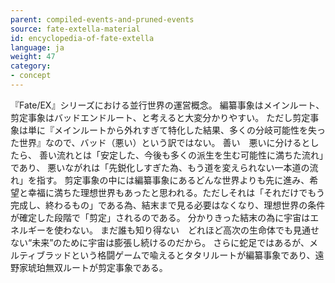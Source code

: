 ```yaml
---
parent: compiled-events-and-pruned-events
source: fate-extella-material
id: encyclopedia-of-fate-extella
language: ja
weight: 47
category:
- concept
---
```


『Fate/EX』シリーズにおける並行世界の運営概念。
編纂事象はメインルート、剪定事象はバッドエンドルート、と考えると大変分かりやすい。
ただし剪定事象は単に『メインルートから外れすぎて特化した結果、多くの分岐可能性を失った世界』なので、バッド（悪い）という訳ではない。
善い　悪いに分けるとしたら、
善い流れとは「安定した、今後も多くの派生を生む可能性に満ちた流れ」であり、
悪いながれは「先鋭化しすぎた為、もう道を変えられない一本道の流れ」を指す。
剪定事象の中には編纂事象にあるどんな世界よりも先に進み、希望と幸福に満ちた理想世界もあったと思われる。ただしそれは「それだけでもう完成し、終わるもの」である為、結末まで見る必要はなくなり、理想世界の条件が確定した段階で「剪定」されるのである。
分かりきった結末の為に宇宙はエネルギーを使わない。
まだ誰も知り得ない　どれほど高次の生命体でも見通せない“未来”のために宇宙は膨張し続けるのだから。
さらに蛇足ではあるが、メルティブラッドという格闘ゲームで喩えるとタタリルートが編纂事象であり、遠野家琥珀無双ルートが剪定事象である。
